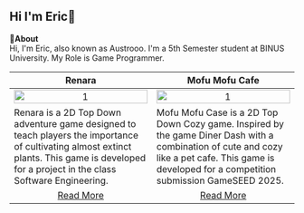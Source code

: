 ## Hi I'm Eric👋

**📌About** <br>
Hi, I'm Eric, also known as Austrooo. I'm a 5th Semester student at BINUS University. My Role is Game Programmer. <br>

<table width="100%">
  <thead>
    <tr>
      <th width="50%" align="center"><a>Renara</a></th> <!--title-->
      <th width="50%" align="center"><a>Mofu Mofu Cafe</a></th> <!--title-->
    </tr>
  </thead>
  <tbody>
    <tr>
      <td align="center">
        <img src="https://github.com/user-attachments/assets/71f79295-dc72-4cd2-82f9-1ff62a595b9e" alt="1" style="width:100%;height:auto;">
      </td>
      <td align="center">
        <img src="https://github.com/user-attachments/assets/5b2076ab-1bf7-493d-a5e5-5ef48db1d62a" alt="1" style="width:100%;height:auto;">
      </td>
    </tr>
    <tr>
      <td valign="text-top">Renara is a 2D Top Down adventure game designed to teach players the importance of cultivating almost extinct plants. This game is developed for a project in the class Software Engineering. </td> <!--desc-->
      <td valign="text-top">Mofu Mofu Case is a 2D Top Down Cozy game. Inspired by the game Diner Dash with a combination of cute and cozy like a pet cafe. This game is developed for a competition submission GameSEED 2025.</td> <!--desc-->
    </tr>
    <tr>
      <td align="center"><a href="https://github.com/Nicholasdputra/Renara">Read More</a></td> <!--link1-->
      <td align="center"><a href="https://github.com/Nicholasdputra/MofuMofu-Cafe">Read More</a></td> <!--link2-->
    </tr>
  </tbody>
</table>
